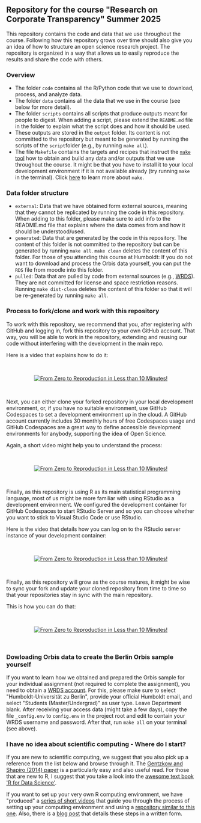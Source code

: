 ## Repository for the course "Research on Corporate Transparency" Summer 2025

This repository contains the code and data that we use throughout the course. Following how this repository grows over time should also give you an idea of how to structure an open science research project. The repository is organized in a way that allows us to easily reproduce the results and share the code with others.


### Overview

- The folder `code` contains all the R/Python code that we use to download, process, and analyze data. 
- The folder `data` contains all the data that we use in the course (see below for more detail). 
- The folder `scripts` contains all scripts that produce outputs meant for people to digest. When adding a script, please extend the `README.md` file in the folder to explain what the script does and how it should be used.
- These outputs are stored in the `output` folder. Its content is not committed to the repository but meant to be generated by running the scripts of the `script`folder (e.g., by running `make all`).
- The file `Makefile` contains the targets and recipes that instruct the [`make` tool](https://www.gnu.org/software/make/manual/make.html) how to obtain and build any data and/or outputs that we use throughout the course. It might be that you have to install it to your local development environment if it is not available already (try running `make` in the terminal). Click [here](https://makefiletutorial.com) to learn more about `make`.


### Data folder structure

- `external`: Data that we have obtained form external sources, meaning that they cannot be replicated by running the code in this repository. When adding to this folder, please make sure to add info to the README.md file that explains where the data comes from and how it should be understood/used.
- `generated`: Data that are generated by the code in this repository. The content of this folder is not committed to the repository but can be generated by running `make all`. `make clean` deletes the content of this folder. For those of you attending this course at Humboldt: If you do not want to download and process the Orbis data yourself, you can put the `RDS` file from moodle into this folder.
- `pulled`: Data that are pulled by code from external sources (e.g., [WRDS](https://wrds-www.wharton.upenn.edu)). They are not committed for license and space restriction reasons. Running `make dist-clean` deletes the content of this folder so that it will be re-generated by running `make all`.


### Process to fork/clone and work with this repository

To work with this repository, we recommend that you, after registering with GitHub and logging in, fork this repository to your own GitHub account.
That way, you will be able to work in the repository, extending and reusing our code without interfering with the development in the main repo. 

Here is a video that explains how to do it:

<p>&nbsp;</p>
<p align="center">
<a href="https://youtu.be/QF4-HT5wquk">
<img src="https://img.youtube.com/vi/QF4-HT5wquk/mqdefault.jpg" alt="From Zero to Reproduction in Less than 10 Minutes!">
</a>
</p>
<p>&nbsp;</p>

Next, you can either clone your forked repository in your local development environment, or, if you have no suitable environment, use GitHub Codespaces to set a development environment up in the cloud.
A GitHub account currently includes 30 monthly hours of free Codespaces usage and GitHub Codespaces are a great way to define accessible development environments for anybody, supporting the idea of Open Science.

Again, a short video might help you to understand the process:

<p>&nbsp;</p>
<p align="center">
<a href="https://youtu.be/BMMyt7gqaAI">
<img src="https://img.youtube.com/vi/BMMyt7gqaAI/mqdefault.jpg" alt="From Zero to Reproduction in Less than 10 Minutes!">
</a>
</p>
<p>&nbsp;</p>

Finally, as this repository is using R as its main statistical programming language, most of us might be more familiar with using RStudio as a development environment. 
We configured the development container for GitHub Codespaces to start RStudio Server and so you can choose whether you want to stick to Visual Studio Code or use RStudio.

Here is the video that details how you can log on to the RStudio server instance of your development container:

<p>&nbsp;</p>
<p align="center">
<a href="https://youtu.be/bwizEmwqW_I">
<img src="https://img.youtube.com/vi/bwizEmwqW_I/mqdefault.jpg" alt="From Zero to Reproduction in Less than 10 Minutes!">
</a>
</p>
<p>&nbsp;</p>

Finally, as this repository will grow as the course matures, it might be wise to sync your fork and update your cloned repository from time to time so that your repositories stay in sync with the main repository. 

This is how you can do that:

<p>&nbsp;</p>
<p align="center">
<a href="https://youtu.be/2-0FU0UJr38">
<img src="https://img.youtube.com/vi/2-0FU0UJr38/mqdefault.jpg" alt="From Zero to Reproduction in Less than 10 Minutes!">
</a>
</p>
<p>&nbsp;</p>

### Dowloading Orbis data to create the Berlin Orbis sample yourself

If you want to learn how we obtained and prepared the Orbis sample for your individual assignment (not required to complete the assignment), you need to obtain a [WRDS account](https://wrds-www.wharton.upenn.edu/register/). For this, please make sure to select "Humboldt-Universität zu Berlin", provide your official Humboldt email, and select "Students (Master/Undergrad)" as user type. Leave Department blank. After receiving your access data (might take a few days), copy the file `_config.env` to `config.env` in the project root and edit to contain your WRDS username and password. After that, run `make all` on your terminal (see above).


### I have no idea about scientific computing - Where do I start?

If you are new to scientific computing, we suggest that you also pick up a reference from the list below and browse through it. The [Gentzkow and Shapiro (2014) paper](https://web.stanford.edu/~gentzkow/research/CodeAndData.pdf) is a particularly easy and also useful read. For those that are new to R, I suggest that you take a look into the [awesome text book 'R for Data Science'](https://r4ds.had.co.nz).

If you want to set up your very own R computing environment, we have "produced" a [series of short videos](https://www.youtube.com/playlist?list=PL-9XqvJlFJ-5NDUXubrbvF3aEQPeoAki3) that guide you through the process of setting up your computing environment and using a [repository similar to this one](https://github.com/trr266/treat). Also, there is a [blog post](https://joachim-gassen.github.io/2021/03/get-a-treat/) that details these steps in a written form.
